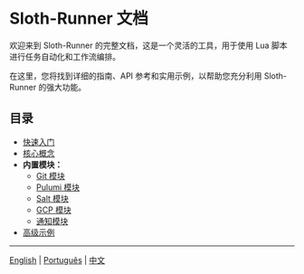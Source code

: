 # Sloth-Runner 文档

欢迎来到 Sloth-Runner 的完整文档，这是一个灵活的工具，用于使用 Lua 脚本进行任务自动化和工作流编排。

在这里，您将找到详细的指南、API 参考和实用示例，以帮助您充分利用 Sloth-Runner 的强大功能。

## 目录

*   [快速入门](./getting-started.md)
*   [核心概念](./core-concepts.md)
*   **内置模块：**
    *   [Git 模块](./modules/git.md)
    *   [Pulumi 模块](./modules/pulumi.md)
    *   [Salt 模块](./modules/salt.md)
    *   [GCP 模块](./modules/gcp.md)
    *   [通知模块](./modules/notifications.md)
*   [高级示例](./advanced-examples.md)

---
[English](../en/index.md) | [Português](../pt/index.md) | [中文](./index.md)